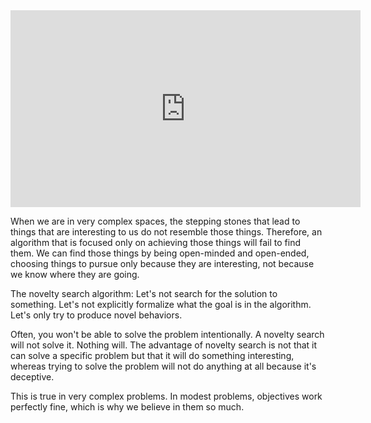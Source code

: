 <iframe width="560" height="315" src="https://www.youtube.com/embed/73svHfR3eo8?si=Ya1ycR-wMXLg2Pf3" title="YouTube video player" frameborder="0" allow="accelerometer; autoplay; clipboard-write; encrypted-media; gyroscope; picture-in-picture; web-share" allowfullscreen></iframe>

When we are in very complex spaces, the stepping stones that lead to things that are interesting to us do not resemble those things. Therefore, an algorithm that is focused only on achieving those things will fail to find them. We can find those things by being open-minded and open-ended, choosing things to pursue only because they are interesting, not because we know where they are going.

The novelty search algorithm: Let's not search for the solution to something. Let's not explicitly formalize what the goal is in the algorithm. Let's only try to produce novel behaviors.

Often, you won't be able to solve the problem intentionally. A novelty search will not solve it. Nothing will. The advantage of novelty search is not that it can solve a specific problem but that it will do something interesting, whereas trying to solve the problem will not do anything at all because it's deceptive.

This is true in very complex problems. In modest problems, objectives work perfectly fine, which is why we believe in them so much.
